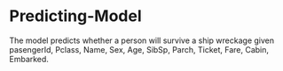 # Predicting-Model
The model predicts whether a person will survive a ship wreckage given pasengerId, Pclass, Name, Sex, Age, SibSp, Parch, Ticket, Fare, Cabin, Embarked.
